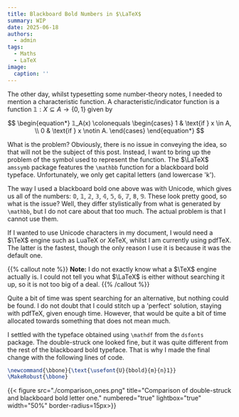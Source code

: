```yaml
---
title: Blackboard Bold Numbers in $\LaTeX$
summary: WIP
date: 2025-06-18
authors:
  - admin
tags:
  - Maths
  - LaTeX
image:
  caption: ''
---
```


The other day, whilst typesetting some number-theory notes, I needed to mention a characteristic function. A characteristic/indicator function is a function $𝟙: X \subseteq A \to \{0, 1\}$ given by

$$
\begin{equation*}
𝟙_A(x) \colonequals \begin{cases}
1 & \text{if } x \in A, \\
0 & \text{if } x \notin A.
\end{cases}
\end{equation*}
$$

What is the problem? Obviously, there is no issue in conveying the idea, so that will not be the subject of this post. Instead, I want to bring up the problem of the symbol used to represent the function. The $\LaTeX$ `amssymb` package features the `\mathbb` function for a blackboard bold typeface. Unfortunately, we only get capital letters (and lowercase 'k').

The way I used a blackboard bold one above was with Unicode, which gives us all of the numbers: 𝟘, 𝟙, 𝟚, 𝟛, 𝟜, 𝟝, 𝟞, 𝟟, 𝟠, 𝟡. These look pretty good, so what is the issue? Well, they differ stylistically from what is generated by `\mathbb`, but I do not care about that too much. The actual problem is that I cannot use them.

If I wanted to use Unicode characters in my document, I would need a $\TeX$ engine such as LuaTeX or XeTeX, whilst I am currently using pdfTeX. The latter is the fastest, though the only reason I use it is because it was the default one.

{{% callout note %}}
**Note:** I do not exactly know what a $\TeX$ engine actually is. I could not tell you what $\LaTeX$ is either without searching it up, so it is not too big of a deal.
{{% /callout %}}

Quite a bit of time was spent searching for an alternative, but nothing could be found. I do not doubt that I could stitch up a 'perfect' solution, staying with pdfTeX, given enough time. However, that would be quite a bit of time allocated towards something that does not mean much.

I settled with the typeface obtained using `\mathdf` from the `dsfonts` package. The double-struck one looked fine, but it was quite different from the rest of the blackboard bold typeface. That is why I made the final change with the following lines of code.

```Latex
\newcommand{\bbone}{\text{\usefont{U}{bbold}{m}{n}1}}
\MakeRobust{\bbone}
```

{{< figure src="./comparison_ones.png"
title="Comparison of double-struck and blackboard bold letter one."
numbered="true" lightbox="true" width="50%" border-radius=15px>}}